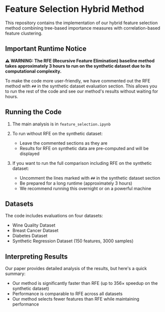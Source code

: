 # Feature Selection Hybrid Method

This repository contains the implementation of our hybrid feature selection method combining tree-based importance measures with correlation-based feature clustering.

## Important Runtime Notice

**⚠️ WARNING: The RFE (Recursive Feature Elimination) baseline method takes approximately 3 hours to run on the synthetic dataset due to its computational complexity.**

To make the code more user-friendly, we have commented out the RFE method with `##` in the synthetic dataset evaluation section. This allows you to run the rest of the code and see our method's results without waiting for hours.

## Running the Code

1. The main analysis is in `feature_selection.ipynb`
2. To run without RFE on the synthetic dataset:
   - Leave the commented sections as they are
   - Results for RFE on synthetic data are pre-computed and will be displayed

3. If you want to run the full comparison including RFE on the synthetic dataset:
   - Uncomment the lines marked with `##` in the synthetic dataset section
   - Be prepared for a long runtime (approximately 3 hours)
   - We recommend running this overnight or on a powerful machine

## Datasets

The code includes evaluations on four datasets:
- Wine Quality Dataset
- Breast Cancer Dataset
- Diabetes Dataset
- Synthetic Regression Dataset (150 features, 3000 samples)

## Interpreting Results

Our paper provides detailed analysis of the results, but here's a quick summary:
- Our method is significantly faster than RFE (up to 356× speedup on the synthetic dataset)
- Performance is comparable to RFE across all datasets
- Our method selects fewer features than RFE while maintaining performance





